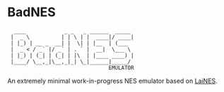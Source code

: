 # BadNES

```
  ____            _ _   _ ______  _____ 
 |  _ \          | | \ | |  ____|/ ____|
 | |_) | __ _  __| |  \| | |__  | (___  
 |  _ < / _` |/ _` | . ` |  __|  \___ \ 
 | |_) | (_| | (_| | |\  | |____ ____) |
 |____/ \__,_|\__,_|_| \_|______|_____/ 
								EMULATOR
```

An extremely minimal work-in-progress NES emulator based on [LaiNES](https://github.com/AndreaOrru/LaiNES).
